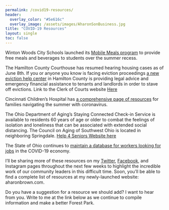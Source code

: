 ```yaml
---
permalink: /covid19-resources/
header:
  overlay_color: "#5e616c"
  overlay_image: /assets/images/AharonSonBusiness.jpg
title: "COVID-19 Resources"
layout: single
toc: false
---
```


Winton Woods City Schools launched its [Mobile Meals program](https://www.wintonwoods.org/Content2/summermeals) to provide free meals and beverages to students 
over the summer recess.

The Hamilton County Courthouse has resumed hearing housing cases as of June 8th. 
If you or anyone you know is facing eviction proceedings [a new eviction help center](https://www.wvxu.org/post/evictions-expected-skyrocket-center-aims-help-renters-landlords#stream/0) in Hamilton County is providing 
legal advice and emergency financial assistance to tenants and landlords in order to stave off evictions. 
Link to the Clerk of Courts website [Here](https://www.courtclerk.org/)

Cincinnati Children’s Hospital has [a comprehensive page of resources](https://www.cincinnatichildrens.org/patients/coronavirus-information/family-resources) for families navigating the summer with coronavirus.

The Ohio Department of Aging’s Staying Connected Check-in Service is available to residents 60 years of age or older 
to combat the feelings of isolation and loneliness that can be associated with extended social distancing. 
The Council on Aging of Southwest Ohio is located in neighboring Springdale. 
[Help 4 Seniors Website here](https://www.help4seniors.org/)

The State of Ohio continues to [maintain a database for workers looking for jobs](https://jobsearch.ohio.gov/wps/portal/gov/jobsearch/home) in the COVID-19 economy.

I’ll be sharing more of these resources on my [Twitter](https://twitter.com/aharon_brown), [Facebook](https://www.facebook.com/aharon.brown.9/), and Instagram pages throughout the next few weeks 
to highlight the incredible work of our community leaders in this difficult time. Soon, you’ll be able to find a complete 
list of resources at my newly-launched website: aharonbrown.com.

Do you have a suggestion for a resource we should add? I want to hear from you. 
Write to me at the link below as we continue to compile information and make a better Forest Park.
